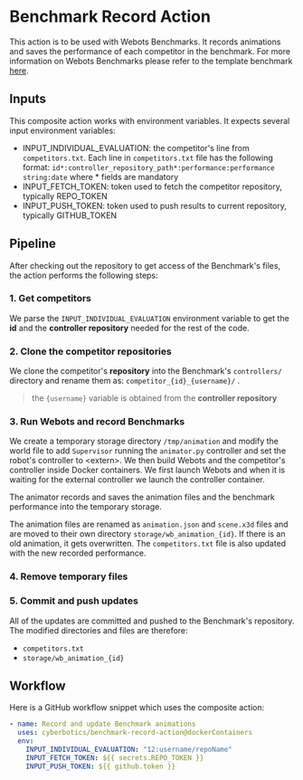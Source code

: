 # Benchmark Record Action

This action is to be used with Webots Benchmarks.
It records animations and saves the performance of each competitor in the benchmark.
For more information on Webots Benchmarks please refer to the template benchmark [here](https://github.com/cyberbotics/robot-programming-benchmark/blob/main/README.md).

## Inputs

This composite action works with environment variables. It expects several input environment variables:

- INPUT_INDIVIDUAL_EVALUATION: the competitor's line from `competitors.txt`. Each line in `competitors.txt` file has the following format: `id*:controller_repository_path*:performance:performance string:date` where * fields are mandatory
- INPUT_FETCH_TOKEN: token used to fetch the competitor repository, typically REPO_TOKEN
- INPUT_PUSH_TOKEN: token used to push results to current repository, typically GITHUB_TOKEN

## Pipeline

After checking out the repository to get access of the Benchmark's files, the action performs the following steps:

### 1. Get competitors

We parse the `INPUT_INDIVIDUAL_EVALUATION` environment variable to get the **id** and the **controller repository** needed for the rest of the code.

### 2. Clone the competitor repositories

We clone the competitor's **repository** into the Benchmark's `controllers/` directory and rename them as: `competitor_{id}_{username}/` .
> the `{username}` variable is obtained from the **controller repository**

### 3. Run Webots and record Benchmarks

We create a temporary storage directory `/tmp/animation` and modify the world file to add `Supervisor` running the `animator.py` controller and set the robot's controller to \<extern\>. We then build Webots and the competitor's controller inside Docker containers. We first launch Webots and when it is waiting for the external controller we launch the controller container.

The animator records and saves the animation files and the benchmark performance into the temporary storage.

The animation files are renamed as `animation.json` and `scene.x3d` files and are moved to their own directory `storage/wb_animation_{id}`. If there is an old animation, it gets overwritten.
The `competitors.txt` file is also updated with the new recorded performance.

### 4. Remove temporary files

### 5. Commit and push updates

All of the updates are committed and pushed to the Benchmark's repository.
The modified directories and files are therefore:

- `competitors.txt`
- `storage/wb_animation_{id}`

## Workflow

Here is a GitHub workflow snippet which uses the composite action:

```yaml
- name: Record and update Benchmark animations
  uses: cyberbotics/benchmark-record-action@dockerContainers
  env:
    INPUT_INDIVIDUAL_EVALUATION: "12:username/repoName"
    INPUT_FETCH_TOKEN: ${{ secrets.REPO_TOKEN }}
    INPUT_PUSH_TOKEN: ${{ github.token }}
```

